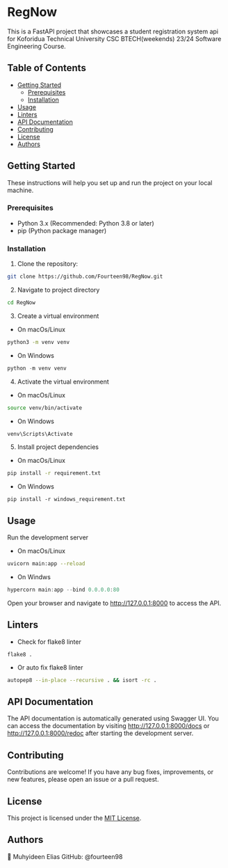 # RegNow

This is a FastAPI project that showcases a student registration system api for Koforidua Technical University CSC BTECH(weekends) 23/24 Software Engineering Course.

## Table of Contents

- [Getting Started](#getting-started)
  - [Prerequisites](#prerequisites)
  - [Installation](#installation)
- [Usage](#usage)
- [Linters](#linters)
- [API Documentation](#api-documentation)
- [Contributing](#contributing)
- [License](#license)
- [Authors](#authors)

## Getting Started

These instructions will help you set up and run the project on your local machine.

### Prerequisites

- Python 3.x (Recommended: Python 3.8 or later)
- pip (Python package manager)

### Installation

1. Clone the repository:

```bash
git clone https://github.com/Fourteen98/RegNow.git
```
2. Navigate to project directory
```bash
cd RegNow
```
3. Create a virtual environment
- On macOs/Linux
```bash
python3 -m venv venv
```
- On Windows
```powershell
python -m venv venv
```
4. Activate the virtual environment
- On macOs/Linux
```bash
source venv/bin/activate
```
- On Windows
```powershell
venv\Scripts\Activate
```
5. Install project dependencies
- On macOs/Linux
```bash
pip install -r requirement.txt
```
- On Windows
```
pip install -r windows_requirement.txt
```
## Usage
Run the development server
- On macOs/Linux
```bash
uvicorn main:app --reload
```
- On Windws
```powershell
hypercorn main:app --bind 0.0.0.0:80
```
Open your browser and navigate to http://127.0.0.1:8000 to access the API.

## Linters
- Check for flake8 linter
```
flake8 .
```
- Or auto fix flake8 linter
```bash
autopep8 --in-place --recursive . && isort -rc .
```
## API Documentation
The API documentation is automatically generated using Swagger UI. You can access the documentation by visiting http://127.0.0.1:8000/docs or http://127.0.0.1:8000/redoc after starting the development server.

## Contributing
Contributions are welcome! If you have any bug fixes, improvements, or new features, please open an issue or a pull request.

## License
This project is licensed under the [MIT License](LICENSE).

## Authors
👤 Muhyideen Elias
GitHub: @fourteen98

